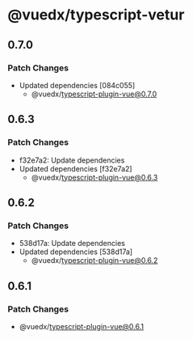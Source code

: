 # @vuedx/typescript-vetur

## 0.7.0

### Patch Changes

- Updated dependencies [084c055]
  - @vuedx/typescript-plugin-vue@0.7.0

## 0.6.3

### Patch Changes

- f32e7a2: Update dependencies
- Updated dependencies [f32e7a2]
  - @vuedx/typescript-plugin-vue@0.6.3

## 0.6.2

### Patch Changes

- 538d17a: Update dependencies
- Updated dependencies [538d17a]
  - @vuedx/typescript-plugin-vue@0.6.2

## 0.6.1

### Patch Changes

- @vuedx/typescript-plugin-vue@0.6.1
